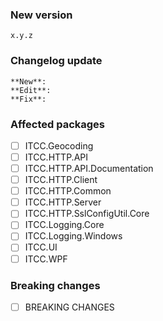 ### New version

`x.y.z`

### Changelog update

```
**New**:  
**Edit**:  
**Fix**:  
```

### Affected packages

- [ ] ITCC.Geocoding  
- [ ] ITCC.HTTP.API  
- [ ] ITCC.HTTP.API.Documentation  
- [ ] ITCC.HTTP.Client  
- [ ] ITCC.HTTP.Common  
- [ ] ITCC.HTTP.Server  
- [ ] ITCC.HTTP.SslConfigUtil.Core  
- [ ] ITCC.Logging.Core  
- [ ] ITCC.Logging.Windows  
- [ ] ITCC.UI  
- [ ] ITCC.WPF  

### Breaking changes

- [ ] BREAKING CHANGES
